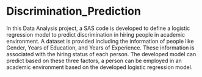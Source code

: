 # Discrimination_Prediction
In this Data Analysis project, a SAS code is developed to define a logistic regression model to predict discrimination in hiring people in academic environment. A dataset is provided including the information of people like Gender, Years of Education, and Years of Experience. These information is associated with the hiring status of each person. The developed model can predict based on these three factors, a person can be employed in an academic environment based on the developed logistic regression model.

